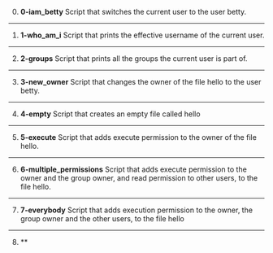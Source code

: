 0. **0-iam_betty**
Script that switches the current user to the user betty.
---
1. **1-who_am_i**
Script that prints the effective username of the current user.
---
2. **2-groups**
Script that prints all the groups the current user is part of.
---
3. **3-new_owner**
Script that changes the owner of the file hello to the user betty.
---
4. **4-empty**
Script that creates an empty file called hello
---
5. **5-execute**
Script that adds execute permission to the owner of the file hello.
---
6. **6-multiple_permissions**
Script that adds execute permission to the owner and the group owner, and read permission to other users, to the file hello.
---
7. **7-everybody**
Script that adds execution permission to the owner, the group owner and the other users, to the file hello
---
8. **
